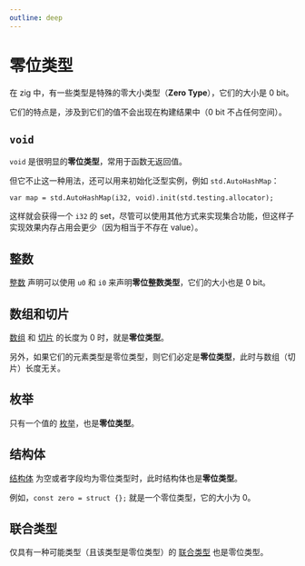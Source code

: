 ```yaml
---
outline: deep
---
```


# 零位类型

在 zig 中，有一些类型是特殊的零大小类型（**Zero Type**），它们的大小是 0 bit。

它们的特点是，涉及到它们的值不会出现在构建结果中（0 bit 不占任何空间）。

## `void`

`void` 是很明显的**零位类型**，常用于函数无返回值。

但它不止这一种用法，还可以用来初始化泛型实例，例如 `std.AutoHashMap`：

```zig
var map = std.AutoHashMap(i32, void).init(std.testing.allocator);
```

这样就会获得一个 `i32` 的 set，尽管可以使用其他方式来实现集合功能，但这样子实现效果内存占用会更少（因为相当于不存在 value）。

## 整数

[整数](../basic/basic_type/number.md) 声明可以使用 `u0` 和 `i0` 来声明**零位整数类型**，它们的大小也是 0 bit。

## 数组和切片

[数组](../basic/advanced_type/array.md) 和 [切片](../basic/advanced_type/slice.md) 的长度为 0 时，就是**零位类型**。

另外，如果它们的元素类型是零位类型，则它们必定是**零位类型**，此时与数组（切片）长度无关。

## 枚举

只有一个值的 [枚举](../basic/advanced_type/enum.md)，也是**零位类型**。

## 结构体

[结构体](../basic/advanced_type/struct.md) 为空或者字段均为零位类型时，此时结构体也是**零位类型**。

例如，`const zero = struct {};` 就是一个零位类型，它的大小为 0。

## 联合类型

仅具有一种可能类型（且该类型是零位类型）的 [联合类型](../basic/union.md) 也是零位类型。
